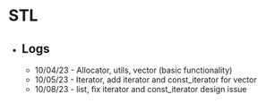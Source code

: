 # STL

- ## Logs

  - 10/04/23 - Allocator, utils, vector (basic functionality)
  - 10/05/23 - Iterator, add iterator and const_iterator for vector
  - 10/08/23 - list, fix iterator and const_iterator design issue